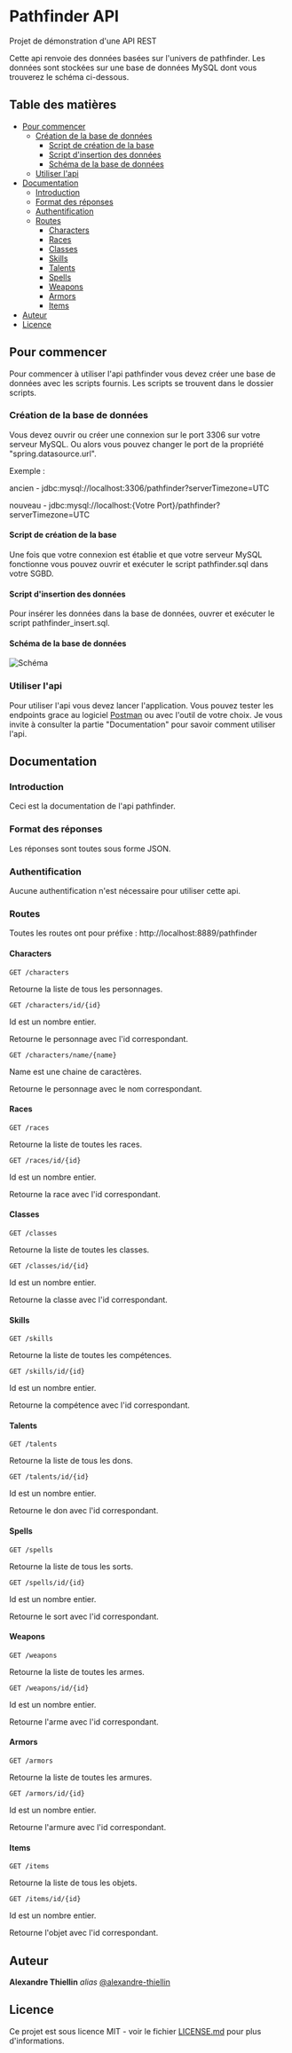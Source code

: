 # Pathfinder API

Projet de démonstration d'une API REST

Cette api renvoie des données basées sur l'univers de pathfinder.
Les données sont stockées sur une base de données MySQL dont vous trouverez le schéma ci-dessous.

## Table des matières

- [Pour commencer](#pour-commencer)
    - [Création de la base de données](#cration-de-la-base-de-donnes)
        - [Script de création de la base](#script-de-cration-de-la-base)
        - [Script d'insertion des données](#script-dinsertion-des-donnes)
        - [Schéma de la base de données](#schma-de-la-base-de-donnes)
    - [Utiliser l'api](#utiliser-lapi)
- [Documentation](#documentation)
    - [Introduction](#introduction)
    - [Format des réponses](#format-des-rponses)
    - [Authentification](#authentification)
    - [Routes](#routes)
        - [Characters](#characters)
        - [Races](#races)
        - [Classes](#classes)
        - [Skills](#skills)
        - [Talents](#talents)
        - [Spells](#spells)
        - [Weapons](#weapons)
        - [Armors](#armors)
        - [Items](#items)
- [Auteur](#auteur)
- [Licence](#licence)

## Pour commencer

Pour commencer à utiliser l'api pathfinder vous devez créer une base de données avec les scripts fournis.
Les scripts se trouvent dans le dossier scripts.

### Création de la base de données

Vous devez ouvrir ou créer une connexion sur le port 3306 sur votre serveur MySQL.
Ou alors vous pouvez changer le port de la propriété "spring.datasource.url".

Exemple : 

ancien - jdbc:mysql://localhost:3306/pathfinder?serverTimezone=UTC 

nouveau - jdbc:mysql://localhost:{Votre Port}/pathfinder?serverTimezone=UTC

#### Script de création de la base
Une fois que votre connexion est établie et que votre serveur MySQL fonctionne vous pouvez ouvrir et exécuter le script pathfinder.sql dans votre SGBD.
#### Script d'insertion des données
Pour insérer les données dans la base de données, ouvrer et exécuter le script pathfinder_insert.sql.
#### Schéma de la base de données
![Schéma](img\pathfinder.png "schéma de la base de données")
### Utiliser l'api
Pour utiliser l'api vous devez lancer l'application.
Vous pouvez tester les endpoints grace au logiciel [Postman](https://www.postman.com/ "lien vers le site de Postman") ou avec l'outil de votre choix.
Je vous invite à consulter la partie "Documentation" pour savoir comment utiliser l'api.

## Documentation
### Introduction
Ceci est la documentation de l'api pathfinder.
### Format des réponses
Les réponses sont toutes sous forme JSON.
### Authentification
Aucune authentification n'est nécessaire pour utiliser cette api.
### Routes
Toutes les routes ont pour préfixe : http://localhost:8889/pathfinder
#### Characters


    GET /characters
Retourne la liste de tous les personnages.


    GET /characters/id/{id}
Id est un nombre entier.

Retourne le personnage avec l'id correspondant.


    GET /characters/name/{name}
Name est une chaine de caractères.

Retourne le personnage avec le nom correspondant.
#### Races


    GET /races
Retourne la liste de toutes les races.


    GET /races/id/{id}
Id est un nombre entier.

Retourne la race avec l'id correspondant.
#### Classes


    GET /classes
Retourne la liste de toutes les classes.


    GET /classes/id/{id}
Id est un nombre entier.

Retourne la classe avec l'id correspondant.
#### Skills


    GET /skills
Retourne la liste de toutes les compétences.


    GET /skills/id/{id}
Id est un nombre entier.

Retourne la compétence avec l'id correspondant.
#### Talents


    GET /talents
Retourne la liste de tous les dons.


    GET /talents/id/{id}
Id est un nombre entier.

Retourne le don avec l'id correspondant.
#### Spells


    GET /spells
Retourne la liste de tous les sorts.


    GET /spells/id/{id}
Id est un nombre entier.

Retourne le sort avec l'id correspondant.
#### Weapons


    GET /weapons
Retourne la liste de toutes les armes.


    GET /weapons/id/{id}
Id est un nombre entier.

Retourne l'arme avec l'id correspondant.
#### Armors


    GET /armors
Retourne la liste de toutes les armures.


    GET /armors/id/{id}
Id est un nombre entier.

Retourne l'armure avec l'id correspondant.
#### Items


    GET /items
Retourne la liste de tous les objets.


    GET /items/id/{id}
Id est un nombre entier.

Retourne l'objet avec l'id correspondant.
## Auteur
**Alexandre Thiellin** _alias_ [@alexandre-thiellin](https://github.com/alexandre-thiellin)
## Licence
Ce projet est sous licence MIT - voir le fichier [LICENSE.md](LICENSE.md) pour plus d'informations.